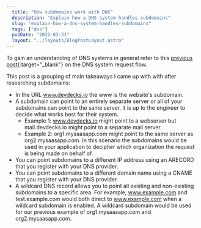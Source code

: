```yaml
---
  title: "How subdomains work with DNS"
  description: "Explain how a DNS system handles subdomains"
  slug: "explain-how-a-dns-system-handles-subdomains"
  tags: ["dns"]
  pubDate: "2022-03-31"
  layout: "../layouts/BlogPostLayout.astro"
---
```


To gain an understanding of DNS systems in general refer to this [previous post](https://www.devdecks.io/2022-dns-system-request-flow-explained){:target="_blank"} on the DNS system request flow.

This post is a grouping of main takeaways I came up with with after researching subdomains:

- In the URL www.devdecks.io the www is the website's subdomain. 
- A subdomain can point to an entirely separate server or all of your subdomains can point to the same server, it is up to the engineer to decide what works best for their system.
  - Example 1: www.devdecks.io might point to a webserver but mail.devdecks.io might point to a separate mail server.
  - Example 2: org1.mysaasapp.com might point to the same server as org2.mysaasapp.com. In this scenario the subdomains would be used in your application to decipher which organization the request is being made on behalf of.
- You can point subdomains to a different IP address using an ARECORD that you register with your DNS provider.
- You can point subdomains to a different domain name using a CNAME that you register with your DNS provider.
- A wildcard DNS record allows you to point all existing and non-existing subdomains to a specific area. For example, www.example.com and test.example.com would both direct to www.example.com when a wildcard subdomain is enabled. A wildcard subdomain would be used for our previous example of org1.mysaasapp.com and org2.mysaasapp.com.
